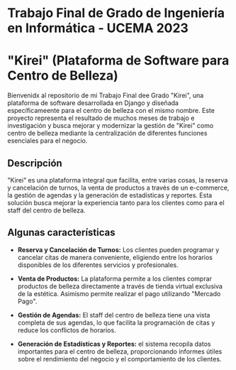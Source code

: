 # Trabajo Final de Grado de Ingeniería en Informática - UCEMA 2023

# "Kirei" (Plataforma de Software para Centro de Belleza)

Bienvenidx al repositorio de mi Trabajo Final dee Grado "Kirei", una plataforma de software desarrollada en Django y diseñada específicameente para el centro de belleza con el mismo nombre.
Este proyecto representa el resultado de muchos meses de trabajo e investigación y busca mejorar y modernizar la gestión de "Kirei" como centro de belleza mediante la centralización de diferentes funciones esenciales para el negocio.

## Descripción

"Kirei" es una plataforma integral que facilita, entre varias cosas, la reserva y cancelación de turnos, la venta de productos a través de un e-commerce, la gestión de agendas y la generación de estadísticas y reportes. Esta solución busca mejorar la experiencia tanto para los clientes como para el staff del centro de belleza.

## Algunas características

- **Reserva y Cancelación de Turnos:** Los clientes pueden programar y cancelar citas de manera conveniente, eligiendo entre los horarios disponibles de los diferentes servicios y profesionales.

- **Venta de Productos:** La plataforma permite a los clientes comprar productos de belleza directamente a través de tienda virtual exclusiva de la estética. Asimismo permite realizar el pago utilizando "Mercado Pago".

- **Gestión de Agendas:** El staff del centro de belleza tiene una vista completa de sus agendas, lo que facilita la programación de citas y reduce los conflictos de horarios.

- **Generación de Estadísticas y Reportes:** el sistema recopila datos importantes para el centro de belleza, proporcionando informes útiles sobre el rendimiento del negocio y el comportamiento de los clientes.

